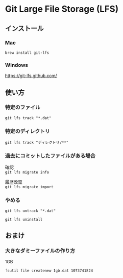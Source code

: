 # Git Large File Storage (LFS)

## インストール

### Mac

`brew install git-lfs`

### Windows

https://git-lfs.github.com/

## 使い方

### 特定のファイル

`git lfs track "*.dat"`

### 特定のディレクトリ

`git lfs track "ディレクトリ/**"`

### 過去にコミットしたファイルがある場合

確認  
`git lfs migrate info`

履歴改竄  
`git lfs migrate import`

### やめる

`git lfs untrack "*.dat"`

`git lfs uninstall`

## おまけ

### 大きなダミーファイルの作り方

1GB

`fsutil file createnew 1gb.dat 1073741824`

